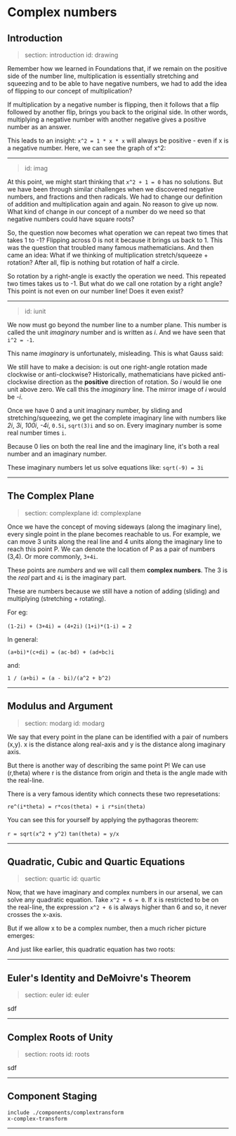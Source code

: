 # Complex numbers

## Introduction

> section: introduction
> id: drawing

Remember how we learned in Foundations that, if we remain on the positive side
of the number line, multiplication is essentially stretching and squeezing and
to be able to have negative numbers, we had to add the idea of flipping to our
concept of multiplication?

If multiplication by a negative number is flipping, then it follows that a flip
followed by another flip, brings you back to the original side. In other words,
multiplying a negative number with another negative gives a positive number as
an answer.

This leads to an insight: `x^2 = 1 * x * x` will always be positive - even if x is
a negative number. Here, we can see the graph of x^2:

---
> id: imag

At this point, we might start thinking that `x^2 + 1 = 0` has no solutions. But we
have been through similar challenges when we discovered negative numbers, and
fractions and then radicals. We had to change our definition of addition and 
multiplication again and again. No reason to give up now. What kind of change in
our concept of a number do we need so that negative numbers could have square
roots?

So, the question now becomes what operation we can repeat two times that takes 
1 to -1? Flipping across 0 is not it because it brings us back to 1. This was the
question that troubled many famous mathematicians. And then came an idea: What if
we thinking of multiplication stretch/squeeze + rotation? After all, flip is nothing
but rotation of half a circle.

So rotation by a right-angle is exactly the operation we need. This repeated two times
takes us to -1. But what do we call one rotation by a right angle? This point is not
even on our number line! Does it even exist?

---
> id: iunit

We now must go beyond the number line to a number plane. This number is called the unit
_imaginary_ number and is written as _i_. And we have seen that `i^2 = -1`.

This name _imaginary_ is unfortunately, misleading. This is what Gauss said:


We still have to make a decision: is out one right-angle rotation made clockwise or
anti-clockwise? Historically, mathematicians have picked anti-clockwise direction as
the __positive__ direction of rotation. So _i_ would lie one unit above zero. We call
this the _imaginary_ line. The mirror image of _i_ would be _-i_.

Once we have 0 and a unit imaginary number, by sliding and stretching/squeezing, we get 
the complete imaginary line with numbers like _2i_, _3i_, _100i_, _-4i_, `0.5i`, `sqrt(3)i`
and so on. Every imaginary number is some real number times `i`.

Because 0 lies on both the real line and the imaginary line, it's both a real number
and an imaginary number. 

These imaginary numbers let us solve equations like:
`sqrt(-9) = 3i`

---
## The Complex Plane

> section: complexplane
> id: complexplane

Once we have the concept of moving sideways (along the imaginary line), every single point in
the plane becomes reachable to us. For example, we can move 3 units along the real line
and 4 units along the imaginary line to reach this point P. We can denote the location of P
as a pair of numbers (3,4). Or more commonly, `3+4i`.

These points are _numbers_ and we will call them __complex numbers__. The 3 is the _real_ part and
`4i` is the imaginary part.

These are numbers because we still have a notion of adding (sliding) and multiplying (stretching + rotating).

For eg:

`(1-2i) + (3+4i) = (4+2i)`
`(1+i)*(1-i) = 2`

In general:

`(a+bi)*(c+di) = (ac-bd) + (ad+bc)i`

and:

`1 / (a+bi) = (a - bi)/(a^2 + b^2)`


---
## Modulus and Argument

> section: modarg
> id: modarg

We say that every point in the plane can be identified with a pair of numbers (x,y). x
is the distance along real-axis and y is the distance along imaginary axis.

But there is another way of describing the same point P! We can use (r,theta) where r
is the distance from origin and theta is the angle made with the real-line.

There is a very famous identity which connects these two represetations:

`re^(i*theta) = r*cos(theta) + i r*sin(theta)`

You can see this for yourself by applying the pythagoras theorem:

`r = sqrt(x^2 + y^2)`
`tan(theta) = y/x`


---
## Quadratic, Cubic and Quartic Equations

> section: quartic
> id: quartic


Now, that we have imaginary and complex numbers in our arsenal, we can solve any quadratic 
equation. Take `x^2 + 6 = 0`. If x is restricted to be on the real-line, the expression
`x^2 + 6` is always higher than 6 and so, it never crosses the x-axis. 

But if we allow x to be a complex number, then a much richer picture emerges:

And just like earlier, this quadratic equation has two roots:



---
## Euler's Identity and DeMoivre's Theorem

> section: euler
> id: euler

sdf

---
## Complex Roots of Unity

> section: roots
> id: roots

sdf

--- 
## Component Staging
    
    include ./components/complextransform
    x-complex-transform
    
---